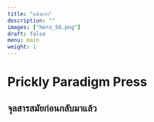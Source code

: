 ```yaml
---
title: "หน้าแรก"
description: ""
images: ["hero_50.png"]
draft: false
menu: main
weight: 1
---
```


# Prickly Paradigm Press
## จุลสารสมัยก่อนกลับมาแล้ว
